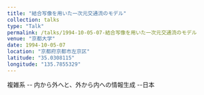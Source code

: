 ```yaml
---
title: "結合写像を用いた一次元交通流のモデル"
collection: talks
type: "Talk"
permalink: /talks/1994-10-05-07-結合写像を用いた一次元交通流のモデル
venue: "京都大学"
date: 1994-10-05-07
location: "京都府京都市左京区"
latitude: "35.0308115"
longitude: "135.7855329"
---
```


複雑系 -- 内から外へと、外から内への情報生成 --日本
